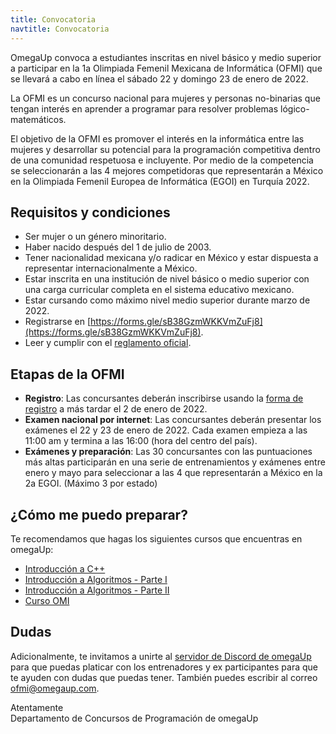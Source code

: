 ```yaml
---
title: Convocatoria
navtitle: Convocatoria
---
```

OmegaUp convoca a estudiantes inscritas en nivel básico y medio superior a participar en la 1a Olimpiada Femenil Mexicana de Informática (OFMI) que se llevará a cabo en línea el sábado 22 y domingo 23 de enero de 2022.

La OFMI es un concurso nacional para mujeres y personas no-binarias que tengan interés en aprender a programar para resolver problemas lógico-matemáticos. 

El objetivo de la OFMI es promover el interés en la informática entre las mujeres y desarrollar su potencial para la programación competitiva dentro de una comunidad respetuosa e incluyente. Por medio de la competencia se seleccionarán a las 4 mejores competidoras que representarán a México en la Olimpiada Femenil Europea de Informática (EGOI) en Turquía 2022.

## Requisitos y condiciones

* Ser mujer o un género minoritario.
* Haber nacido después del 1 de julio de 2003.
* Tener nacionalidad mexicana y/o radicar en México y estar dispuesta a representar internacionalmente a México.
* Estar inscrita en una institución de nivel básico o medio superior con una carga curricular completa en el sistema educativo mexicano.
* Estar cursando como máximo nivel medio superior durante marzo de 2022.
* Registrarse en [https://forms.gle/sB38GzmWKKVmZuFj8](https://forms.gle/sB38GzmWKKVmZuFj8).
* Leer y cumplir con el [reglamento oficial](../reglamento).

## Etapas de la OFMI

* **Registro**: Las concursantes deberán inscribirse usando la [forma de registro](https://forms.gle/sB38GzmWKKVmZuFj8) a más tardar el 2 de enero de 2022.
* **Examen nacional por internet**: Las concursantes deberán presentar los exámenes el 22 y 23 de enero de 2022. Cada examen empieza a las 11:00 am y termina a las 16:00 (hora del centro del país).
* **Exámenes y preparación**: Las 30 concursantes con las puntuaciones más altas participarán en una serie de entrenamientos y exámenes entre enero y mayo para seleccionar a las 4 que representarán a México en la 2a EGOI. (Máximo 3 por estado)

## ¿Cómo me puedo preparar?

Te recomendamos que hagas los siguientes cursos que encuentras en omegaUp:

* [Introducción a C++](https://omegaup.com/course/introduccion_a_cpp/)
* [Introducción a Algoritmos - Parte I](https://omegaup.com/course/introduccion_a_algoritmos/)
* [Introducción a Algoritmos - Parte II](https://omegaup.com/course/introduccion_a_algoritmos_ii/)
* [Curso OMI](https://omegaup.com/course/Curso-OMI/)

## Dudas

Adicionalmente, te invitamos a unirte al [servidor de Discord de omegaUp](https://discord.gg/gn6GTb4rfG) para que puedas platicar con los entrenadores y ex participantes para que te ayuden con dudas que puedas tener. También puedes escribir al correo [ofmi@omegaup.com](mailto:ofmi@omegaup.com).

Atentamente  
Departamento de Concursos de Programación de omegaUp
